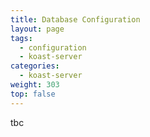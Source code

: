 ```yaml
---
title: Database Configuration
layout: page
tags:
  - configuration
  - koast-server
categories:
  - koast-server
weight: 303
top: false
---
```

tbc
